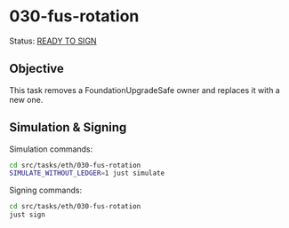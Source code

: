 # 030-fus-rotation

Status: [READY TO SIGN]()

## Objective

This task removes a FoundationUpgradeSafe owner and replaces it with a new one.

## Simulation & Signing

Simulation commands:
```bash
cd src/tasks/eth/030-fus-rotation
SIMULATE_WITHOUT_LEDGER=1 just simulate
```

Signing commands:
```bash
cd src/tasks/eth/030-fus-rotation
just sign
```
